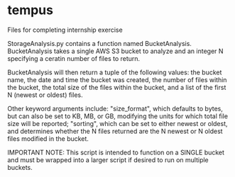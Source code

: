# tempus
Files for completing internship exercise

StorageAnalysis.py contains a function named BucketAnalysis. BucketAnalysis takes a single AWS S3 bucket to analyze and an integer N specifying a ceratin number of files to return.

BucketAnalysis will then return a tuple of the following values: the bucket name, the date and time the bucket was created, the number of files within the bucket, the total size of the files within the bucket, and a list of the first N (newest or oldest) files.

Other keyword arguments include: "size_format", which defaults to bytes, but can also be set to KB, MB, or GB, modifying the units for which total file size will be reported; "sorting", which can be set to either newest or oldest, and determines whether the N files returned are the N newest or N oldest files modified in the bucket.

IMPORTANT NOTE: This script is intended to function on a SINGLE bucket and must be wrapped into a larger script if desired to run on multiple buckets.
